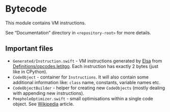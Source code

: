 # Bytecode

This module contains VM instructions.

See “Documentation” directory in `<repository-root>` for more details.

## Important files

- `Generated/Instruction.swift` - VM instructions generated by [Elsa](https://github.com/LiarPrincess/Violet/Sources/Elsa) from [Definitions/opcodes.letitgo](https://github.com/LiarPrincess/Violet/Definitions/opcodes.letitgo). Each instruction has exactly 2 bytes (just like in CPython).
- `CodeObject` - container for `Instructions`. It will also contain some additional information like: `class` name, constants, variable names etc.
- `CodeObjectBuilder` - helper for creating new `CodeObjects` (mostly dealing with appending new instructions).
- `PeepholeOptimizer.swift` - small optimisations within a single code object. See [Wikipedia](https://en.wikipedia.org/wiki/Peephole_optimization) article.
